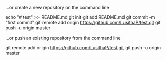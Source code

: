 …or create a new repository on the command line

echo "# test" >> README.md
git init
git add README.md
git commit -m "first commit"
git remote add origin https://github.com/LusithaP/test.git
git push -u origin master

…or push an existing repository from the command line

git remote add origin https://github.com/LusithaP/test.git
git push -u origin master
